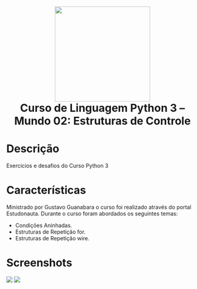  <div align="center">
 <h1> <img src="https://upload.wikimedia.org/wikipedia/commons/thumb/c/c3/Python-logo-notext.svg/1869px-Python-logo-notext.svg.png" width="250px"><br/>Curso de Linguagem Python 3 – Mundo 02: Estruturas de Controle</h1>
     </div>


# Descrição
Exercicios e desafios do Curso Python 3

# Características
Ministrado por Gustavo Guanabara o curso foi realizado através do portal Estudonauta.
Durante o curso foram abordados os seguintes temas:
- Condições Aninhadas.
- Estruturas de Repetição for.
- Estruturas de Repetição wire.


# Screenshots
 <img src="https://i.imgur.com/jAvEwm1.png"> <img src="https://i.imgur.com/ulnW63b.png">
 <!--<img src="https://i.imgur.com/.png"> <img src="https://i.imgur.com/.png">
# Tech Used
 ![Python](https://img.shields.io/badge/python-3670A0?style=for-the-badge&logo=python&logoColor=ffdd54)
<!--       
# Mais detalhes:
100% Aproveitamento
<!-- 
![Badge em Desenvolvimento](http://img.shields.io/static/v1?label=curso&message=concluido&color=GREEN&style=for-the-badge)<br>
<!-- 
Ps: Agradecimento especial ao Gustavo Guanabara por compartilhar seu conhecimento e a maestria em Ensinar.      
<!-- </> with 💛 by readMD (https://readmd.itsvg.in) -->